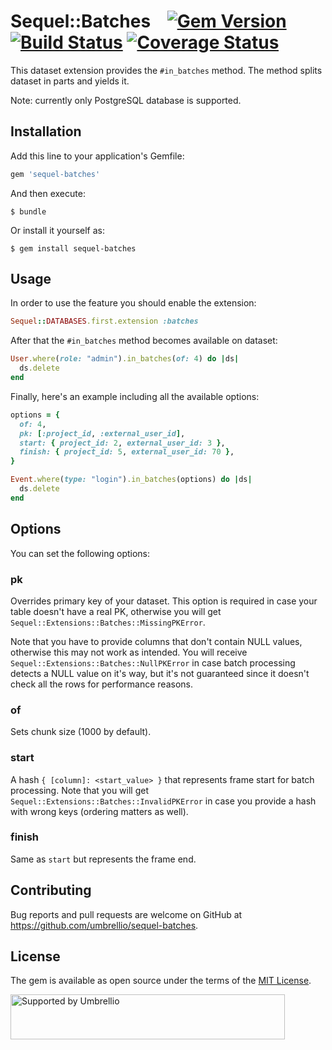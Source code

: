 # Sequel::Batches    [![Gem Version](https://badge.fury.io/rb/sequel-batches.svg)](https://badge.fury.io/rb/sequel-batches) [![Build Status](https://travis-ci.org/umbrellio/sequel-batches.svg?branch=master)](https://travis-ci.org/umbrellio/sequel-batches) [![Coverage Status](https://coveralls.io/repos/github/umbrellio/sequel-batches/badge.svg?branch=master)](https://coveralls.io/github/umbrellio/sequel-batches?branch=master)

This dataset extension provides the `#in_batches` method. The method splits dataset in parts and yields it.

Note: currently only PostgreSQL database is supported.

## Installation

Add this line to your application's Gemfile:

```ruby
gem 'sequel-batches'
```

And then execute:

    $ bundle

Or install it yourself as:

    $ gem install sequel-batches

## Usage

In order to use the feature you should enable the extension:

```ruby
Sequel::DATABASES.first.extension :batches
```

After that the `#in_batches` method becomes available on dataset:

```ruby
User.where(role: "admin").in_batches(of: 4) do |ds|
  ds.delete
end
```

Finally, here's an example including all the available options:

```ruby
options = {
  of: 4,
  pk: [:project_id, :external_user_id],
  start: { project_id: 2, external_user_id: 3 },
  finish: { project_id: 5, external_user_id: 70 },
}

Event.where(type: "login").in_batches(options) do |ds|
  ds.delete
end
```

## Options

You can set the following options:

### pk
Overrides primary key of your dataset. This option is required in case your table doesn't have a real PK, otherwise you will get `Sequel::Extensions::Batches::MissingPKError`.

Note that you have to provide columns that don't contain NULL values, otherwise this may not work as intended. You will receive `Sequel::Extensions::Batches::NullPKError` in case batch processing detects a NULL value on it's way, but it's not guaranteed since it doesn't check all the rows for performance reasons.

### of
Sets chunk size (1000 by default).

### start
A hash `{ [column]: <start_value> }` that represents frame start for batch processing. Note that you will get `Sequel::Extensions::Batches::InvalidPKError` in case you provide a hash with wrong keys (ordering matters as well).

### finish
Same as `start` but represents the frame end.

## Contributing

Bug reports and pull requests are welcome on GitHub at https://github.com/umbrellio/sequel-batches.

## License

The gem is available as open source under the terms of the [MIT License](https://opensource.org/licenses/MIT).

<a href="https://github.com/umbrellio/">
<img style="float: left;" src="https://umbrellio.github.io/Umbrellio/supported_by_umbrellio.svg" alt="Supported by Umbrellio" width="439" height="72">
</a>
